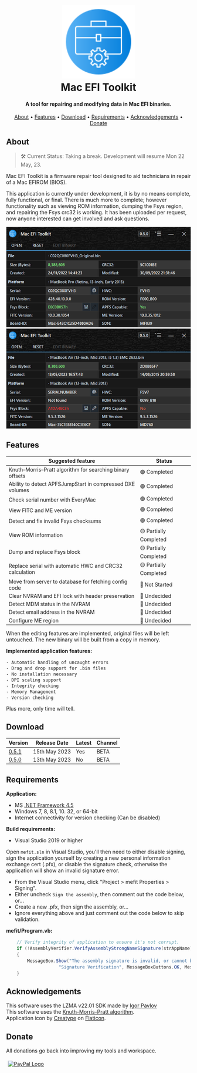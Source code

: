 <h1 align="center">
<img width="200" src="files/images/img128px.png" alt="SMCFT Logo">
<br>
Mac EFI Toolkit
</h1>

<h4 align="center">A tool for repairing and modifying data in Mac EFI binaries. </h4>

<p align="center">
  <a href="#about">About</a> •
  <a href="#features">Features</a> •
  <a href="#download">Download</a> •
  <a href="#requirements">Requirements</a> •
  <a href="#acknowledgements">Acknowledgements</a> •
  <a href="#donate">Donate</a>
</p>

## About

>🛠 Current Status: Taking a break. Development will resume Mon 22 May, 23.

Mac EFI Toolkit is a firmware repair tool designed to aid technicians in repair of a Mac EFIROM (BIOS).

This application is currently under development, it is by no means complete, fully functional, or final. There is much more to complete; however functionality such as viewing ROM information, dumping the Fsys region, and repairing the Fsys crc32 is working. It has been uploaded per request, now anyone interested can get involved and ask questions.

<img width="550" src="files/images/met.png" alt="MET">
<img width="550" src="files/images/met_alt.png" alt="MET_ALT">

## Features

| Suggested feature                                          | Status      |
|------------------------------------------------------------|-------------|
| Knuth–Morris–Pratt algorithm for searching binary offsets  |🟢 Completed |
| Ability to detect APFSJumpStart in compressed DXE volumes  |🟢 Completed |
| Check serial number with EveryMac							 |🟢 Completed |
| View FITC and ME version						             |🟢 Completed |
| Detect and fix invalid Fsys checksums                      |🟢 Completed |
| View ROM information                                       |🟡 Partially Completed |
| Dump and replace Fsys block                                |🟡 Partially Completed |
| Replace serial with automatic HWC and CRC32 calculation    |🟡 Partially Completed |
| Move from server to database for fetching config code      |🔴  Not Started |
| Clear NVRAM and EFI lock with header preservation          |🔴 Undecided |
| Detect MDM status in the NVRAM                             |🔴 Undecided |
| Detect email address in the NVRAM                          |🔴 Undecided |
| Configure ME region	                                     |🔴 Undecided |

When the editing features are implemented, original files will be left untouched. The new binary will be built from a copy in memory.

**Implemented application features:**
```
- Automatic handling of uncaught errors
- Drag and drop support for .bin files
- No installation necessary
- DPI scaling support
- Integrity checking
- Memory Management
- Version checking
```

Plus more, only time will tell.

## Download

| Version| Release Date| Latest | Channel |
|--------|-------------|--------|---------|
|[0.5.1](https://github.com/MuertoGB/MacEfiToolkit/releases/tag/051)| 15th May 2023 | Yes | BETA |
|[0.5.0](https://github.com/MuertoGB/MacEfiToolkit/releases/tag/050)| 13th May 2023 | No | BETA |

## Requirements

**Application:**
- MS [.NET Framework 4.5](https://www.microsoft.com/en-GB/download/details.aspx?id=30653)
- Windows 7, 8, 8.1, 10. 32, or 64-bit
- Internet connectivity for version checking (Can be disabled)

**Build requirements:**
- Visual Studio 2019 or higher

Open `mefit.sln` in Visual Studio, you'll then need to either disable signing, sign the application yourself by creating a new personal information exchange cert (.pfx), or disable the signature check, otherwise the application will show an invalid signature error.

- From the Visual Studio menu, click "Project > mefit Properties > Signing".
- Either uncheck `Sign the assembly`, then comment out the code below, or...
- Create a new .pfx, then sign the assembly, or...
- Ignore everything above and just comment out the code below to skip validation.

**mefit/Program.vb:**
```cs
    // Verify integrity of application to ensure it's not corrupt.
    if (!AssemblyVerifier.VerifyAssemblyStrongNameSignature(strAppName))
    {
        MessageBox.Show("The assembly signature is invalid, or cannot be verified!\r\nYou should discard of, and reacquire the file.",
                    "Signature Verification", MessageBoxButtons.OK, MessageBoxIcon.Error);
    }
```

## Acknowledgements

This software uses the LZMA v22.01 SDK made by [Igor Pavlov](https://www.7-zip.org/sdk.html)\
This software uses the [Knuth-Morris-Pratt algorithm](https://en.wikipedia.org/wiki/Knuth%E2%80%93Morris%E2%80%93Pratt_algorithm
).\
Application icon by [Creatype](https://www.flaticon.com/free-icon/toolkit_6457096?term=toolkit&page=1&position=38&origin=search&related_id=6457096) on [Flaticon](https://www.flaticon.com).

## Donate

All donations go back into improving my tools and workspace.

<a href="https://www.paypal.com/donate/?hosted_button_id=Z88F3UEZB47SQ"><img width="160" src="https://www.paypalobjects.com/webstatic/mktg/Logo/pp-logo-200px.png" alt="PayPal Logo" vspace="5" hspace="5"></a>
